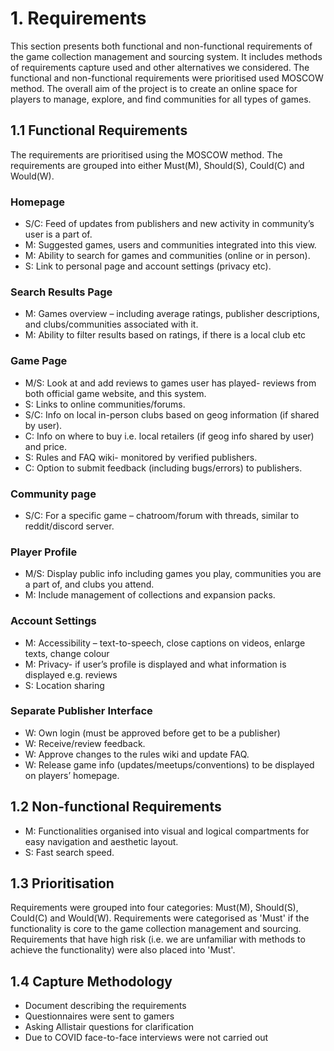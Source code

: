 # 1. Requirements
This section presents both functional and non-functional requirements of the game collection management and sourcing system. It includes methods of requirements capture used and other alternatives we considered. The functional and non-functional requirements were prioritised used MOSCOW method. The overall aim of the project is to create an online space for players to manage, explore, and find communities for all types of games.

## 1.1 Functional Requirements 
The requirements are prioritised using the MOSCOW method. The requirements are grouped into either Must(M), Should(S), Could(C) and Would(W).

### Homepage
* S/C: Feed of updates from publishers and new activity in community’s user is a part of.
* M: Suggested games, users and communities integrated into this view.
* M: Ability to search for games and communities (online or in person).
* S: Link to personal page and account settings (privacy etc).

### Search Results Page
* M: Games overview – including average ratings, publisher descriptions, and clubs/communities associated with it.
* M: Ability to filter results based on ratings, if there is a local club etc

### Game Page
* M/S: Look at and add reviews to games user has played- reviews from both official game website, and this system.
* S: Links to online communities/forums.
* S/C: Info on local in-person clubs based on geog information (if shared by user).
* C: Info on where to buy i.e. local retailers (if geog info shared by user) and price.
* S: Rules and FAQ wiki- monitored by verified publishers.
* C: Option to submit feedback (including bugs/errors) to publishers.

### Community page
* S/C: For a specific game – chatroom/forum with threads, similar to reddit/discord server.

### Player Profile
* M/S: Display public info including games you play, communities you are a part of, and clubs you attend.
* M: Include management of collections and expansion packs.

### Account Settings
* M: Accessibility – text-to-speech, close captions on videos, enlarge texts, change colour 
* M: Privacy- if user’s profile is displayed and what information is displayed e.g. reviews
* S: Location sharing

### Separate Publisher Interface
* W: Own login (must be approved before get to be a publisher)
* W: Receive/review feedback.
* W: Approve changes to the rules wiki and update FAQ.
* W: Release game info (updates/meetups/conventions) to be displayed on players’ homepage.

## 1.2 Non-functional Requirements 
* M: Functionalities organised into visual and logical compartments for easy navigation and aesthetic layout.
* S: Fast search speed.

## 1.3 Prioritisation 
Requirements were grouped into four categories: Must(M), Should(S), Could(C) and Would(W). Requirements were categorised as 'Must' if the functionality is core to the game collection management and sourcing. Requirements that have high risk (i.e. we are unfamiliar with methods to achieve the functionality) were also placed into 'Must'. 

## 1.4 Capture Methodology 
* Document describing the requirements 
* Questionnaires were sent to gamers  
* Asking Allistair questions for clarification
* Due to COVID face-to-face interviews were not carried out  